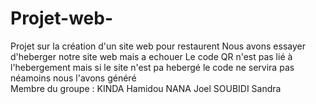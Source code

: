 # Projet-web-
Projet sur la création  d'un site web pour restaurent 
Nous avons essayer  d'heberger notre site web mais a echouer 
Le code QR n'est pas lié à l'hebergement mais si le site n'est pa hebergé  le code ne servira pas
néamoins nous l'avons généré   
Membre du groupe : KINDA Hamidou NANA Joel SOUBIDI Sandra

